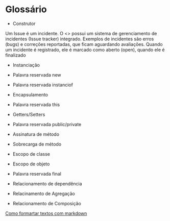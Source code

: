 # Glossário

* Construtor

Um Issue é um incidente. O <<github>> possui um sistema de gerenciamento de incidentes (Issue tracker) integrado. Exemplos de incidentes são erros (bugs) 
e correções reportadas, que ficam aguardando avaliações. Quando um incidente
é registrado, ele é marcado como aberto (open), quando ele é finalizado 

* Instanciação

* Palavra reservada new

* Palavra reservada instanciof

* Encapsulamento

* Palavra reservada this

* Getters/Setters

* Palavra reservada public/private

* Assinatura de método

* Sobrecarga de método

* Escopo de classe

* Escopo de objeto

* Palavra reservada final

* Relacionamento de dependência

* Relacinamento de Agregação

* Relacionamento de Composição

[Como formartar textos com markdown](https://github.com/adam-p/markdown-here/wiki/Markdown-Cheatsheet)
